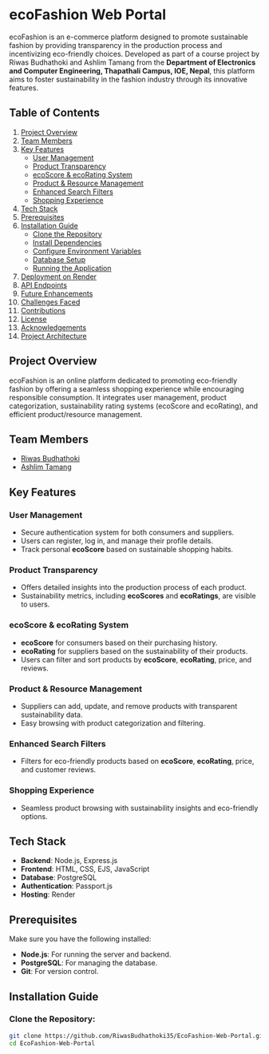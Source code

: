 # ecoFashion Web Portal

ecoFashion is an e-commerce platform designed to promote sustainable fashion by providing transparency in the production process and incentivizing eco-friendly choices. Developed as part of a course project by Riwas Budhathoki and Ashlim Tamang from the **Department of Electronics and Computer Engineering, Thapathali Campus, IOE, Nepal**, this platform aims to foster sustainability in the fashion industry through its innovative features.

## Table of Contents

1. [Project Overview](#project-overview)
2. [Team Members](#team-members)
3. [Key Features](#key-features)
   - [User Management](#user-management)
   - [Product Transparency](#product-transparency)
   - [ecoScore & ecoRating System](#ecoscore-ecorating-system)
   - [Product & Resource Management](#product-resource-management)
   - [Enhanced Search Filters](#enhanced-search-filters)
   - [Shopping Experience](#shopping-experience)
4. [Tech Stack](#tech-stack)
5. [Prerequisites](#prerequisites)
6. [Installation Guide](#installation-guide)
   - [Clone the Repository](#clone-the-repository)
   - [Install Dependencies](#install-dependencies)
   - [Configure Environment Variables](#configure-environment-variables)
   - [Database Setup](#database-setup)
   - [Running the Application](#running-the-application)
7. [Deployment on Render](#deployment-on-render)
8. [API Endpoints](#api-endpoints)
9. [Future Enhancements](#future-enhancements)
10. [Challenges Faced](#challenges-faced)
11. [Contributions](#contributions)
12. [License](#license)
13. [Acknowledgements](#acknowledgements)
14. [Project Architecture](#project-architecture)

## Project Overview

ecoFashion is an online platform dedicated to promoting eco-friendly fashion by offering a seamless shopping experience while encouraging responsible consumption. It integrates user management, product categorization, sustainability rating systems (ecoScore and ecoRating), and efficient product/resource management.

## Team Members
- [Riwas Budhathoki](https://github.com/RiwasBudhathoki35)
- [Ashlim Tamang](https://github.com/iamashlim)

## Key Features

### User Management
- Secure authentication system for both consumers and suppliers.
- Users can register, log in, and manage their profile details.
- Track personal **ecoScore** based on sustainable shopping habits.

### Product Transparency
- Offers detailed insights into the production process of each product.
- Sustainability metrics, including **ecoScores** and **ecoRatings**, are visible to users.

### ecoScore & ecoRating System
- **ecoScore** for consumers based on their purchasing history.
- **ecoRating** for suppliers based on the sustainability of their products.
- Users can filter and sort products by **ecoScore**, **ecoRating**, price, and reviews.

### Product & Resource Management
- Suppliers can add, update, and remove products with transparent sustainability data.
- Easy browsing with product categorization and filtering.

### Enhanced Search Filters
- Filters for eco-friendly products based on **ecoScore**, **ecoRating**, price, and customer reviews.

### Shopping Experience
- Seamless product browsing with sustainability insights and eco-friendly options.

## Tech Stack

- **Backend**: Node.js, Express.js
- **Frontend**: HTML, CSS, EJS, JavaScript
- **Database**: PostgreSQL
- **Authentication**: Passport.js
- **Hosting**: Render

## Prerequisites

Make sure you have the following installed:

- **Node.js**: For running the server and backend.
- **PostgreSQL**: For managing the database.
- **Git**: For version control.

## Installation Guide

### Clone the Repository:
```bash
git clone https://github.com/RiwasBudhathoki35/EcoFashion-Web-Portal.git
cd EcoFashion-Web-Portal
